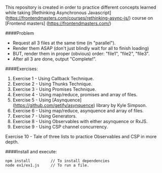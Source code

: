 This repository is created in order to practice different concepts learned while taking [Rethinking Asynchronous Javascript] (https://frontendmasters.com/courses/rethinking-async-js/) course on [Frontend masters] (https://frontendmasters.com/)

####Problem
* Request all 3 files at the same time (in "parallel").
* Render them ASAP (don't just blindly wait for all to finish loading)
* BUT, render them in proper (obvious) order: "file1", "file2", "file3".
* After all 3 are done, output "Complete!”.

####Exercises:
1. Exercise 1 - Using Callback Technique.
2. Exercise 2 - Using Thunks Technique.
3. Exercise 3 - Using Promises Technique.
4. Exercise 4 - Using map/reduce, promises and array of files.
5. Exercise 5 - Using [Asynquence] (https://github.com/getify/asynquence) library by Kyle Simpson.
6. Exercise 6 - Using map/reduce, asynquence and array of files.
7. Exercise 7 - Using Generators.
8. Exercise 8 - Using Observables with either asynquence or RxJS.
9. Exercise 9 - Using CSP channel concurrency.

Exercise 10 - Tale of three lists to practice Observables and CSP in more depth.

####Install and execute:
```
npm install         // To install dependencies
node ex1/ex1.js     // To run a file.
```
